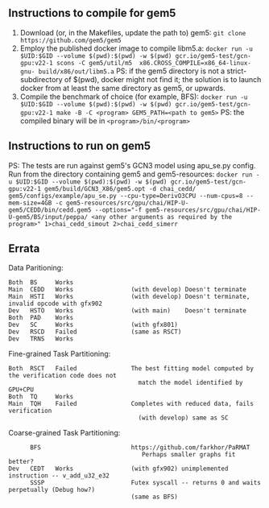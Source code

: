 ## Instructions to compile for gem5
1. Download (or, in the Makefiles, update the path to) gem5:
`git clone https://github.com/gem5/gem5`
2. Employ the published docker image to compile libm5.a:
`docker run -u $UID:$GID --volume $(pwd):$(pwd) -w $(pwd) gcr.io/gem5-test/gcn-gpu:v22-1 scons -C gem5/util/m5  x86.CROSS_COMPILE=x86_64-linux-gnu- build/x86/out/libm5.a`
PS: if the gem5 directory is not a strict-subdirectory of $(pwd), docker might not find it; the solution is to launch docker from at least the same directory as gem5, or upwards.
3. Compile the benchmark of choice (for example, BFS):
`docker run -u $UID:$GID --volume $(pwd):$(pwd) -w $(pwd) gcr.io/gem5-test/gcn-gpu:v22-1 make -B -C <program> GEM5_PATH=<path to gem5>`
PS: the compiled binary will be in `<program>/bin/<program>`

## Instructions to run on gem5
PS: The tests are run against gem5's GCN3 model using apu\_se.py config.
Run from the directory containing gem5 and gem5-resources:
`docker run -u $UID:$GID --volume $(pwd):$(pwd) -w $(pwd) gcr.io/gem5-test/gcn-gpu:v22-1 gem5/build/GCN3_X86/gem5.opt -d chai_cedd/ gem5/configs/example/apu_se.py --cpu-type=DerivO3CPU --num-cpus=8 --mem-size=4GB -c gem5-resources/src/gpu/chai/HIP-U-gem5/CEDD/bin/cedd.gem5 --options="-f gem5-resources/src/gpu/chai/HIP-U-gem5/BS/input/peppa/ <any other arguments as required by the program>" 1>chai_cedd_simout 2>chai_cedd_simerr`

## Errata
Data Paritioning:
```
Both  BS     Works
Main  CEDD   Works                (with develop) Doesn't terminate
Main  HSTI   Works                (with develop) Doesn't terminate, invalid opcode with gfx902
Dev   HSTO   Works                (with main)    Doesn't terminate
Both  PAD    Works
Dev   SC     Works                (with gfx801)
Dev   RSCD   Failed               (same as RSCT)
Dev   TRNS   Works
```

Fine-grained Task Partitioning:
```
Both  RSCT   Failed               The best fitting model computed by the verification code does not
                                    match the model identified by GPU+CPU
Both  TQ     Works 
Main  TQH    Failed               Completes with reduced data, fails verification
                                    (with develop) same as SC
```

Coarse-grained Task Partitioning:
```
      BFS                         https://github.com/farkhor/PaRMAT
                                     Perhaps smaller graphs fit better?
Dev   CEDT   Works                (with gfx902) unimplemented instruction -- v_add_u32_e32
      SSSP                        Futex syscall -- returns 0 and waits perpetually (Debug how?)
                                  (same as BFS)
```
